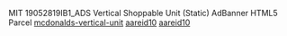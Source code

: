 MIT
19052819IB1_ADS
Vertical Shoppable Unit (Static)
AdBanner
HTML5
Parcel
[mcdonalds-vertical-unit](https://code.espn.com/creativeworks/mcdonalds)
[aareid10](https://github.com/aareid10)
[aareid10](https://github.com/aareid10)
